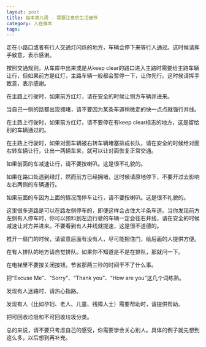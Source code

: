 ```yaml
---
layout: post
title: 猫本第八周 - 需要注意的生活细节
category: 人在猫本
tags: 
---
```


走在小路口或者有行人交通灯闪烁的地方，车辆会停下来等行人通过。这时候请挥手致意，表示感谢。

按照交通规则，从车库中出来或是从keep clear的路口进入主路时需要给主路车辆让行，但如果前方是红灯，主路车辆一般都会暂停一下，让你先行。这时候请挥手致意，表示感谢。

在主路上行驶时，如果前方红灯，请在安全的时候让侧方车辆并进来。

当自己一侧的路都出现拥堵，请不要因为某条车道稍微走的快一点点就强行并线。

在主路上行驶时，如果前方红灯，请不要停在有keep clear标志的地方，这是留给别的车辆通过的。

在主路上行驶时，如果对面车辆被右转车辆堵塞排成长队，请在安全的时候给对面右转车辆让行，让出一两辆车来，就可以让对面恢复正常交通。

如果前面的车减速让行，请不要按喇叭。这是很不礼貌的。

如果在路口处遇到绿灯，然而前方已经拥堵，这时候请原地停下，不要开过去影响左右两侧的车辆通行。

如果前面的车因为上面的情况而停车让行，请不要按喇叭。这是很不礼貌的。

这里很多道路是可以在路左侧停车的，即便这样会占住大半条车道。当你发现前方左侧有人停车时，你可以预料到左边行驶的车辆一定会往右并线，请在安全的时候减速让对方并进来。不要看到有人并线就提速，这是很不道德的。

推开一扇门的时候，请留意后面有没有人，尽可能把住门，给后面的人提供方便。

在有人排队的地方请自觉排队。如果你不知道是不是在排队，那就问一下。

在电梯里不要按关闭按钮。节省那两三秒的时间干不了什么事。

把“Excuse Me”、“Sorry”、“Thank you”、“How are you”这几个词练熟。

发现有人迷路时，请热心指路。

发现有人（比如孕妇、老人、儿童、残障人士）需要帮助时，请提供帮助。

把可回收垃圾和不可回收垃圾分类。

总的来说，请不要只考虑自己的感受，你需要学会关心别人。具体的例子就先想到这么多，以后想到再补充。



